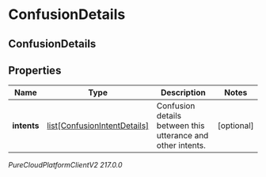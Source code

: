 # ConfusionDetails

## ConfusionDetails

## Properties

|Name | Type | Description | Notes|
|------------ | ------------- | ------------- | -------------|
| **intents** | [list[ConfusionIntentDetails]](ConfusionIntentDetails) | Confusion details between this utterance and other intents. | [optional] |



_PureCloudPlatformClientV2 217.0.0_
